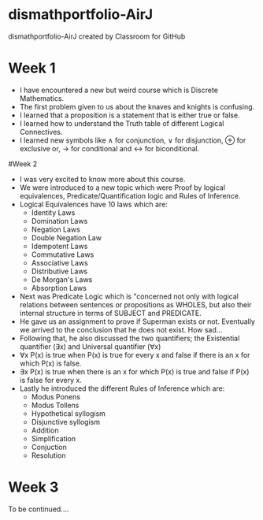 # dismathportfolio-AirJ
dismathportfolio-AirJ created by Classroom for GitHub

# Week 1
- I have encountered a new but weird course which is Discrete Mathematics.
- The first problem given to us about the knaves and knights is confusing.
- I learned that a proposition is a statement that is either true or false.
- I learned how to understand the Truth table of different Logical Connectives.
- I learned new symbols like ∧ for conjunction, ∨ for disjunction, ⊕ for  exclusive or,  → for conditional and ↔ for biconditional.

 #Week 2
- I was very excited to know more about this course.
- We were introduced to a new topic which were Proof by logical equivalences, Predicate/Quantification logic and Rules of Inference.
- Logical Equivalences have 10 laws which are:
  * Identity Laws
  * Domination Laws
  * Negation Laws
  * Double Negation Law
  * Idempotent Laws
  * Commutative Laws
  * Associative Laws
  * Distributive Laws
  * De Morgan's Laws
  * Absorption Laws
- Next was Predicate Logic which is "concerned not only with logical relations between sentences or propositions as WHOLES, but also their internal structure in terms of SUBJECT and PREDICATE.
- He gave us an assignment to prove if Superman exists or not. Eventually we arrived to the conclusion that he does not exist. How sad...
- Following that, he also discussed the two quantifiers; the Existential quantifier (∃x) and Universal quantifier (∀x)
- ∀x P(x) is true when P(x) is true for every x and false if there is an x for which P(x) is false.
- ∃x P(x) is true when there is an x for which P(x) is true and false if P(x) is false for every x.
- Lastly he introduced the different Rules of Inference which are:
  * Modus Ponens
  * Modus Tollens
  * Hypothetical syllogism
  * Disjunctive syllogism
  * Addition
  * Simplification
  * Conjuction
  * Resolution

# Week 3
To be continued....
